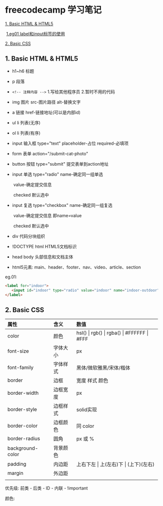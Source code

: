 <h1> freecodecamp 学习笔记</h1>

[1. Basic HTML & HTML5](#A001)

​    [1.eg01    label和input标签的使用](#egA00101)

[2. Basic CSS](#A002)

## <a name="A001">1. Basic HTML & HTML5</a>

-   h1~h6  标题

-   p           段落

-   ```<!-- 注释内容 -->```   1.写给其他程序员 2.暂时不用的代码

-   img       图片        src-图片路径  alt-替换文字

-   a            链接        href-链接地址(可以是内部id)

-   ul    li     列表(无序)

-   ol    li     列表(有序)

-   input     输入框    type="text"  placeholder-占位     required-必填项

-   form     表单        action="/submit-cat-photo"

-   button  按钮         type="submit"       提交表单到action地址

-   input     单选        type="radio"           name-确定同一组单选

    ​                              value-确定提交信息

    ​                               checked 默认选中

- input      复选        type="checkbox"      name-确定同一组复选

    ​                               value-确定提交信息   即name=value

    ​                               checked 默认选中

- div                               代码分块组织

- !DOCTYPE html         HTML5文档标识

- head  body                头部信息和文档主体

- html5元素:       main、header、footer、nav、video、article、section

<a name="egA00101">eg.01:</a>


```html
<label for="indoor">
   <input id="indoor" type="radio" value="indoor" name="indoor-outdoor">Indoor
</label>
```

## <a name="A002">2. Basic CSS</a>

| 属性             | 含义     | 数值                                         |
| :--------------- | :------- | :------------------------------------------- |
| color            | 颜色     | hsl()  \| rgb() \| rgba() \| #FFFFFF \| #FFF |
| font-size        | 字体大小 | px                                           |
| font-family      | 字体样式 | 黑体/微软雅黑/宋体/楷体                      |
| border           | 边框     | 宽度  样式  颜色                             |
| border-width     | 边框宽度 | px                                           |
| border-style     | 边框样式 | solid实现                                    |
| border-color     | 边框颜色 | 同 color                                     |
| border-radius    | 圆角     | px 或 %                                      |
| background-color | 背景颜色 |                                              |
| padding          | 内边距   | 上右下左 \| 上(左右)下 \| (上下)(左右)       |
| margin           | 外边距   |                                              |
|                  |          |                                              |

优先级: 前类 - 后类 - ID - 内联 - !important

颜色: 